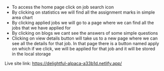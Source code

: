 * To access the home page click on job search icon
* By clicking on statistics we will find all the assignment marks in simple area chart
* By clicking applied jobs we will go to a page where we can find all the jobs that we have applied for
* By clicking on blogs we cant see the answers of some simple questions
* Clicking on view details button will take us to a new page where we can see all the details for that job. In that page there is a button named apply on which if we click, we will be applied for that job and it will be stored in the local storage



Live site link: https://delightful-alpaca-a33b1d.netlify.app/